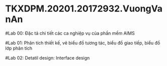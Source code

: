 # TKXDPM.20201.20172932.VuongVanAn

#Lab 00: Đặc tả chi tiết các ca nghiệp vụ của phần mềm AIMS

#Lab 01: Phân tích thiết kế, vẽ biểu đồ tương tác, biểu đồ giao tiếp, biểu đồ lớp phân tích

#Lab 02: Detatil design: Interface design
